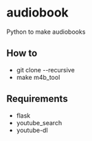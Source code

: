 # audiobook
Python to make audiobooks

## How to
- git clone --recursive <url>
- make m4b_tool
  
## Requirements 
* flask
* youtube_search
* youtube-dl
